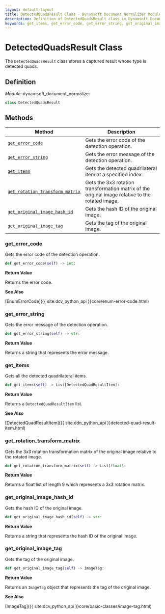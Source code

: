 ```yaml
---
layout: default-layout
title: DetectedQuadsResult Class - Dynamsoft Document Normalizer Module Python Edition API Reference
description: Definition of DetectedQuadsResult class in Dynamsoft Document Normalizer Module Python Edition.
keywords: get_items, get_error_code, get_error_string, get_original_image_hash_id, get_original_image_tag, DetectedQuadsResult, api reference
---
```


# DetectedQuadsResult Class

The `DetectedQuadsResult` class stores a captured result whose type is detected quads.

## Definition

*Module:* dynamsoft_document_normalizer

```python
class DetectedQuadsResult
```

## Methods

| Method | Description |
|--------|-------------|
| [`get_error_code`](#get_error_code) | Gets the error code of the detection operation. |
| [`get_error_string`](#get_error_string) | Gets the error message of the detection operation. |
| [`get_items`](#get_items) | Gets the detected quadrilateral item at a specified index. |
| [`get_rotation_transform_matrix`](#get_rotation_transform_matrix) | Gets the 3x3 rotation transformation matrix of the original image relative to the rotated image.|
| [`get_original_image_hash_id`](#get_original_image_hash_id) | Gets the hash ID of the original image. |
| [`get_original_image_tag`](#get_original_image_tag) | Gets the tag of the original image. |

### get_error_code

Gets the error code of the detection operation.

```python
def get_error_code(self) -> int:
```

**Return Value**

Returns the error code.

**See Also**

[EnumErrorCode]({{ site.dcv_python_api }}core/enum-error-code.html)

### get_error_string

Gets the error message of the detection operation.

```python
def get_error_string(self) -> str:
```

**Return Value**

Returns a string that represents the error message.

### get_items

Gets all the detected quadrilateral items.

```python
def get_items(self) -> List[DetectedQuadResultItem]:
```

**Return Value**

Returns a `DetectedQuadResultItem` list.

**See Also**

[DetectedQuadResultItem]({{ site.ddn_python_api }}detected-quad-result-item.html)

### get_rotation_transform_matrix

Gets the 3x3 rotation transformation matrix of the original image relative to the rotated image.

```python
def get_rotation_transform_matrix(self) -> List[float]:
```

**Return Value**

Returns a float list of length 9 which represents a 3x3 rotation matrix.

### get_original_image_hash_id

Gets the hash ID of the original image.

```python
def get_original_image_hash_id(self) -> str:
```

**Return Value**

Returns a string that represents the hash ID of the original image.

### get_original_image_tag

Gets the tag of the original image.

```python
def get_original_image_tag(self) -> ImageTag:
```

**Return Value**

Returns an `ImageTag` object that represents the tag of the original image.

**See Also**

[ImageTag]({{ site.dcv_python_api }}core/basic-classes/image-tag.html)

